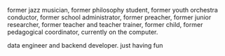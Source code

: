 former jazz musician, former philosophy student, former youth orchestra conductor, former school administrator, former preacher, former junior researcher, former teacher and teacher trainer, former child, former pedagogical coordinator, currently on the computer. 

data engineer and backend developer. just having fun
